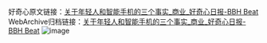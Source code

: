 好奇心原文链接：[关于年轻人和智能手机的三个事实_商业_好奇心日报-BBH Beat](https://www.qdaily.com/articles/5955.html)
WebArchive归档链接：[关于年轻人和智能手机的三个事实_商业_好奇心日报-BBH Beat](http://web.archive.org/web/20190623165713/https://www.qdaily.com/articles/5955.html)
![image](http://ww3.sinaimg.cn/large/007d5XDply1g3whe8qu8jj30u0435kjl)